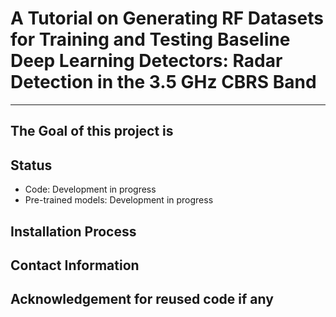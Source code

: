 # A Tutorial on Generating RF Datasets for Training and Testing Baseline Deep Learning Detectors: Radar Detection in the 3.5 GHz CBRS Band
---
## The Goal of this project is

## Status
- Code: Development in progress
- Pre-trained models: Development in progress

## Installation Process

## Contact Information

## Acknowledgement for reused code if any


